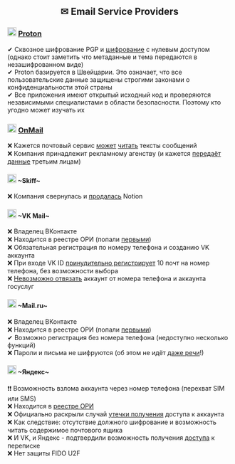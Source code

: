 <h2 align="center"> ✉ Email Service Providers </h2>

### <img width=20px src="https://i.ibb.co/JCjqBbk/Proton.png"></img> [Proton](https://proton.me)
✔ Сквозное шифрование PGP и [шифрование](https://habr.com/ru/companies/first/articles/674864/) с нулевым доступом (однако стоит заметить что метаданные и тема передаются в незашифрованном виде)
<br>
✔ Proton базируется в Швейцарии. Это означает, что все пользовательские данные защищены строгими законами о конфиденциальности этой страны
<br>
✔ Все приложения имеют открытый исходный код и проверяются независимыми специалистами в области безопасности. Поэтому кто угодно может изучать их

### <img width=20px src="https://i.ibb.co/ccGGB7m/OnMail.png"></img> [OnMail](https://www.onmail.com)
❌ Кажется почтовый сервис [может](https://www.reddit.com/r/Onmail/comments/qwzzs4/on_onmail_privacysecurity_tldr_its_a_bummer/) [читать](https://www.reddit.com/r/apple/comments/8vm4u7/psa_edison_email_app_has_the_ability_to_read_user/) тексты сообщений
<br>
❌ Компания принадлежит рекламному агенству (и кажется [передаёт данные](https://www.pcmag.com/reviews/onmail) третьим лицам)

#### <img width=20px src="https://skiff.com/favicon.ico"></img> ~Skiff~
❌ Компания свернулась и [продалась](https://www.reddit.com/r/privacy/comments/1an3n5v/skiff_sold_to_notion/) Notion

#### <img width=20px src="https://i.ibb.co/yRG82BQ/vkmail.png"></img> ~VK Mail~
❌ Владелец ВКонтакте
<br>
❌ Находится в реестре ОРИ (попали [первыми](https://roskomsvoboda.org/post/roskomnadzor-vnes-vkontakte-v-reestr/))
<br>
❌ Обязательная регистрация по номеру телефона и созданию VK аккаунта
<br>
❌ При входе VK ID [принудительно регистрирует](https://help.mail.ru/mail/account/signup/trouble/vkconnect/max) 10 почт на номер телефона, без возможности выбора
<br>
❌ [Невозможно отвязать](https://help.mail.ru/mail/account/signup/trouble/gos/other) аккаунт от номера телефона и аккаунта госуслуг

#### <img width=20px src="https://i.ibb.co/wwR2FqW/mailru.png"></img> ~Mail.ru~
❌ Владелец ВКонтакте
<br>
❌ Находится в реестре ОРИ (попали [первыми](https://roskomsvoboda.org/post/roskomnadzor-vnes-vkontakte-v-reestr/))
<br>
✔ Возможно регистрация без номера телефона (недоступно несколько функций)
<br>
❌ Пароли и письма не шифруются (об этом не идёт [даже речи](http://lib.itsec.ru/forum.php?sub=5646&from=0&format=printer-friendly)!)

#### <img width=20px src="https://i.ibb.co/Yd8SPKb/Yandex.png"></img> ~Яндекс~
❗❗ Возможность взлома аккаунта через номер телефона (перехват SIM или SMS)
<br>
❌ Находится в [реестре ОРИ](https://roskomsvoboda.org/post/yandeks-vnesen-v-reestr-organizatorov/)
<br>
❌ Официально раскрыли случай [утечки получения](https://yandex.ru/company/news/2021-02-12) доступа к аккаунта
<br>
❌ Как следствие: отсутствие должного шифрование и возможность читать содержимое почтового ящика
<br>
❌ И VK, и Яндекс - подтвердили возможность получения [доступа](https://novayagazeta.ru/articles/2020/01/31/83709-eto-skrytyy-trolling-spetssluzhb) к переписке
<br>
❌ Нет защиты FIDO U2F
